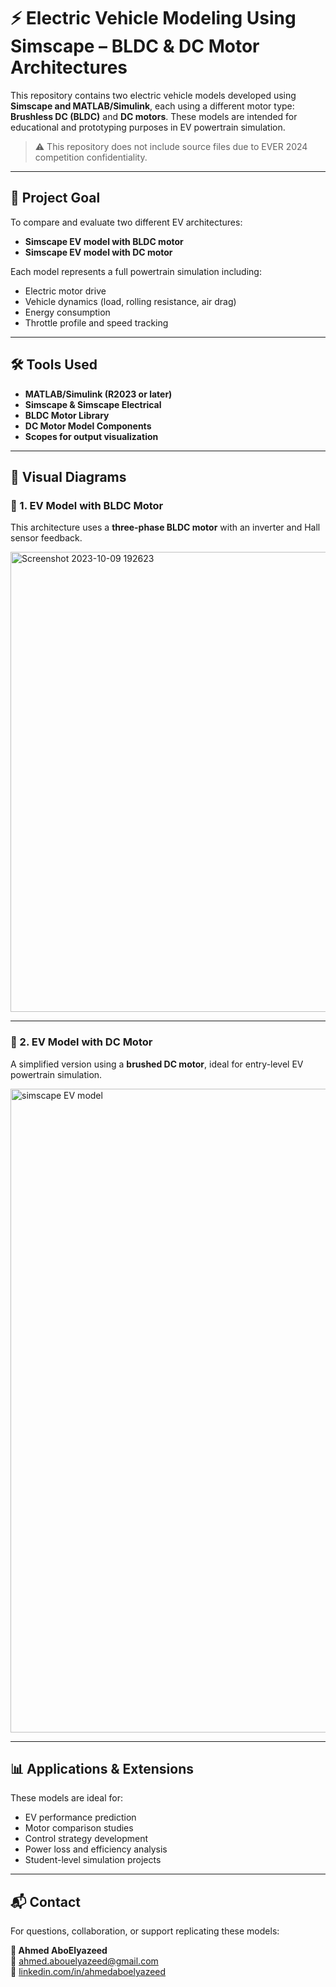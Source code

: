 # ⚡ Electric Vehicle Modeling Using Simscape – BLDC & DC Motor Architectures

This repository contains two electric vehicle models developed using **Simscape and MATLAB/Simulink**, each using a different motor type: **Brushless DC (BLDC)** and **DC motors**. These models are intended for educational and prototyping purposes in EV powertrain simulation.

> ⚠️ This repository does not include source files due to EVER 2024 competition confidentiality.

---

## 🎯 Project Goal

To compare and evaluate two different EV architectures:
- **Simscape EV model with BLDC motor**
- **Simscape EV model with DC motor**

Each model represents a full powertrain simulation including:
- Electric motor drive
- Vehicle dynamics (load, rolling resistance, air drag)
- Energy consumption
- Throttle profile and speed tracking

---

## 🛠️ Tools Used

- **MATLAB/Simulink (R2023 or later)**
- **Simscape & Simscape Electrical**
- **BLDC Motor Library**
- **DC Motor Model Components**
- **Scopes for output visualization**

---

## 🧩 Visual Diagrams

### 🚗 1. EV Model with BLDC Motor
This architecture uses a **three-phase BLDC motor** with an inverter and Hall sensor feedback.

<img width="1365" height="736" alt="Screenshot 2023-10-09 192623" src="https://github.com/user-attachments/assets/b6cfde85-39af-4a92-8ab3-2f8df421dc7f" />

---

### 🚙 2. EV Model with DC Motor
A simplified version using a **brushed DC motor**, ideal for entry-level EV powertrain simulation.

<img width="1920" height="1030" alt="simscape EV model " src="https://github.com/user-attachments/assets/b3e49872-b9de-446f-9c7e-73c2f4044190" />

---

## 📊 Applications & Extensions

These models are ideal for:
- EV performance prediction
- Motor comparison studies
- Control strategy development
- Power loss and efficiency analysis
- Student-level simulation projects

---

## 📬 Contact

For questions, collaboration, or support replicating these models:

**👤 Ahmed AboElyazeed**  
📧 [ahmed.abouelyazeed@gmail.com](mailto:aboelyazeed7777@gmail.com)  
🔗 [linkedin.com/in/ahmedaboelyazeed](https://www.linkedin.com/in/ahmed-aboelyazeed-43ba22231/)
